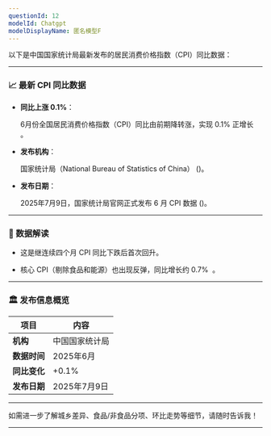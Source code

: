 ```yaml
---
questionId: 12
modelId: Chatgpt
modelDisplayName: 匿名模型F
---
```

以下是中国国家统计局最新发布的居民消费价格指数（CPI）同比数据：

---

### **📈 最新 CPI 同比数据**

- **同比上涨 0.1%**：
    
    6月份全国居民消费价格指数（CPI）同比由前期降转涨，实现 0.1% 正增长  。
    
- **发布机构**：
    
    国家统计局（National Bureau of Statistics of China） ()。
    
- **发布日期**：
    
    2025年7月9日，国家统计局官网正式发布 6 月 CPI 数据 ()。
    

---

### **🧾 数据解读**

- 这是继连续四个月 CPI 同比下跌后首次回升。
    
- 核心 CPI（剔除食品和能源）也出现反弹，同比增长约 0.7%  。
    

---

### **🏛 发布信息概览**

|**项目**|**内容**|
|---|---|
|**机构**|中国国家统计局|
|**数据时间**|2025年6月|
|**同比变化**|+0.1%|
|**发布日期**|2025年7月9日|

---

如需进一步了解城乡差异、食品/非食品分项、环比走势等细节，请随时告诉我！

---